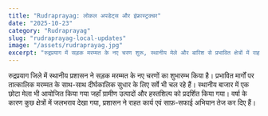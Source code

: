 ```yaml
---
title: "Rudraprayag: लोकल अपडेट्स और इंफ्रास्ट्रक्चर"
date: "2025-10-23"
category: "Rudraprayag"
slug: "rudraprayag-local-updates"
image: "/assets/rudraprayag.jpg"
excerpt: "रुद्रप्रयाग में सड़क मरम्मत के नए चरण शुरू, स्थानीय मेले और बारिश से प्रभावित क्षेत्रों में राहत कार्य जारी।"
---
```


रुद्रप्रयाग जिले में स्थानीय प्रशासन ने सड़क मरम्मत के नए चरणों का शुभारम्भ किया है। प्रभावित मार्गों पर तात्कालिक मरम्मत के साथ-साथ दीर्घकालिक सुधार के लिए सर्वे भी चल रहे हैं। स्थानीय बाजार में एक छोटा मेला भी आयोजित किया गया जहाँ ग्रामीण उत्पादों और हस्तशिल्प को प्रदर्शित किया गया। वर्षा के कारण कुछ क्षेत्रों में जलभराव देखा गया, प्रशासन ने राहत कार्य एवं साफ़-सफाई अभियान तेज कर दिए हैं।
